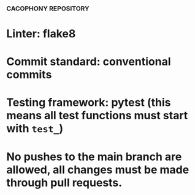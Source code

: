 ### CACOPHONY REPOSITORY

# Linter: flake8
# Commit standard: conventional commits
# Testing framework: pytest (this means all test functions must start with `test_`)

# No pushes to the main branch are allowed, all changes must be made through pull requests.
